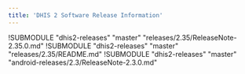 ```yaml
---
title: 'DHIS 2 Software Release Information'
---
```

<!--DHIS2-SECTION-ID:index_system_administration-->

!SUBMODULE "dhis2-releases" "master" "releases/2.35/ReleaseNote-2.35.0.md"
!SUBMODULE "dhis2-releases" "master" "releases/2.35/README.md"
!SUBMODULE "dhis2-releases" "master" "android-releases/2.3/ReleaseNote-2.3.0.md"
